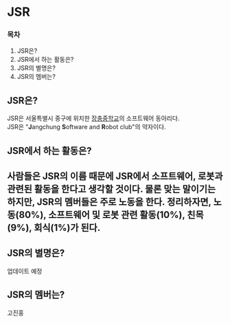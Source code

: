 <html>
    <head>
        <meta charset="utf-8">
    </head>
    <body>
        <h1>JSR</h1>
        <h3>목차</h3>
        <ol>
            <li>JSR은?</li>
            <li>JSR에서 하는 활동은?</li>
            <li>JSR의 별명은?</li>
            <li>JSR의 멤버는?</li>
        </ol>
        <h2>JSR은?</h2>
        <p>JSR은 서울특별시 중구에 위치한 <a href="http://jangchung.sen.ms.kr/index.do">장충중학교</a>의 소프트웨어 동아리다.<br>JSR은 "<strong>J</strong>angchung <strong>S</strong>oftware and <strong>R</strong>obot club"의 약자이다.</p>
        <h2>JSR에서 하는 활동은?<h2>
        <p>사람들은 JSR의 이름 때문에 JSR에서 소프트웨어, 로봇과 관련된 활동을 한다고 생각할 것이다. 물론 맞는 말이기는 하지만, JSR의 멤버들은 주로 노동을 한다. 정리하자면, 노동(80%), 소프트웨어 및 로봇 관련 활동(10%), 친목(9%), 회식(1%)가 된다.</p>
        <h2>JSR의 별명은?</h2>
        <p>업데이트 예정</p>
        <h2>JSR의 멤버는?</h2>
        <p>고진홍</p>
    </body>
</html>
